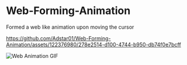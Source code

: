 # Web-Forming-Animation
Formed a web like animation upon moving the cursor


https://github.com/Adstar01/Web-Forming-Animation/assets/122376980/278e2514-d100-4744-b950-db74f0e7bcff

![Web Animation GIF](https://github.com/Adstar01/Web-Forming-Animation/assets/122376980/6e91f134-b98e-4a94-983c-6f14176888e0)
